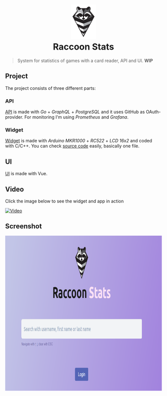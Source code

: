 <h1 align="center">
    <img src="/assets/rs_logo_bw.png" height="113" />
    <br>Raccoon Stats
</h1>

> System for statistics of games with a card reader, API and UI. **WIP**
## Project
The project consists of three different parts:

### API
[API](https://github.com/tuommii/rs-api) is made with *Go* + *GraphQL* + *PostgreSQL* and it uses GitHub as OAuth-provider.
For monitoring I'm using *Prometheus* and *Grafana*.

### Widget
[Widget](https://github.com/tuommii/rs-device) is made with *Arduino MKR1000* + *RC522* + *LCD 16x2* and coded with C/C++. You can check [source code](https://github.com/tuommii/rs-device/blob/master/device.ino) easily, basically one file.

## UI
[UI](https://github.com/tuommii/rs-ui) is made with Vue.

## Video
Click the image below to see the widget and app in action

[![Video](https://img.youtube.com/vi/EkBzWn7Ymk0/0.jpg)](https://www.youtube.com/watch?v=EkBzWn7Ymk0)

## Screenshot
<img src="/assets/screenshot.png" height="500" />
